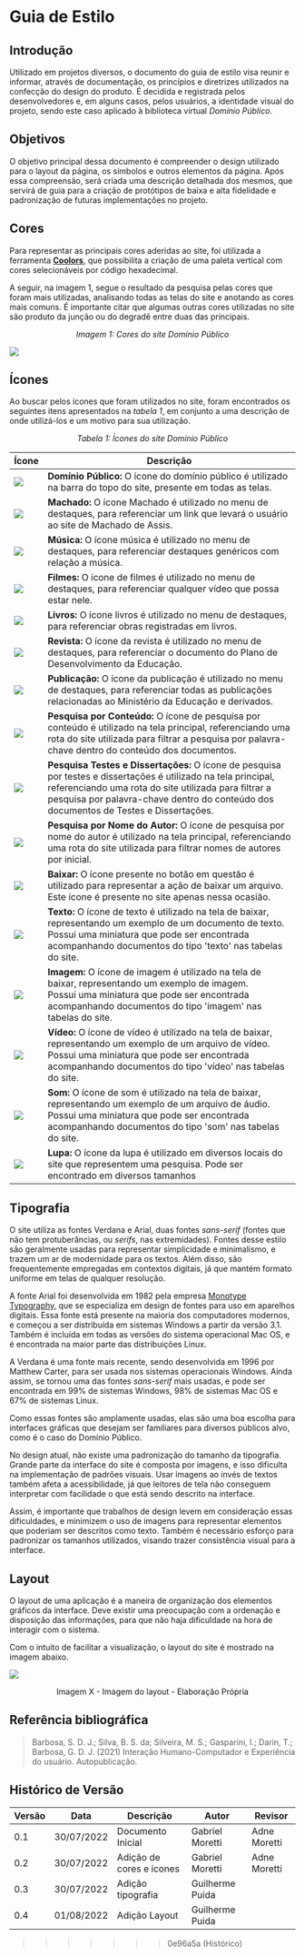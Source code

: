 # Guia de Estilo

## Introdução

Utilizado em projetos diversos, o documento do guia de estilo visa reunir e informar, através de documentação, os princípios e diretrizes utilizados na confecção do design do produto. É decidida e registrada pelos desenvolvedores e, em alguns casos, pelos usuários, a identidade visual do projeto, sendo este caso aplicado à biblioteca virtual _Domínio Público_.

## Objetivos

O objetivo principal dessa documento é compreender o design utilizado para o layout da página, os símbolos e outros elementos da página. Após essa compreensão, será criada uma descrição detalhada dos mesmos, que servirá de guia para a criação de protótipos de baixa e alta fidelidade e padronização de futuras implementações no projeto.

## Cores

Para representar as principais cores aderidas ao site, foi utilizada a ferramenta [**Coolors**](https://coolors.co/), que possibilita a criação de uma paleta vertical com cores selecionáveis por código hexadecimal.

A seguir, na imagem 1, segue o resultado da pesquisa pelas cores que foram mais utilizadas, analisando todas as telas do site e anotando as cores mais comuns. É importante citar que algumas outras cores utilizadas no site são produto da junção ou do degradê entre duas das principais.

<figcaption><center><i>Imagem 1: Cores do site Domínio Público</i></figcaption>

![](../assets/imagens/guiaEstilo/Cores-DominioPublico.png)

## Ícones

Ao buscar pelos ícones que foram utilizados no site, foram encontrados os seguintes itens apresentados na _tabela 1_, em conjunto a uma descrição de onde utilizá-los e um motivo para sua utilização.

<figcaption><center><i>Tabela 1: Ícones do site Domínio Público</i></figcaption>

| Ícone | Descrição |
|----------------------|--------------------------|
| ![](../assets/imagens/guiaEstilo/top1.gif)| **Domínio Público:** O ícone do domínio público é utilizado na barra do topo do site, presente em todas as telas. |
| ![](../assets/imagens/guiaEstilo/machado.jpg)| **Machado:** O ícone Machado é utilizado no menu de destaques, para referenciar um link que levará o usuário ao site de Machado de Assis. |
|![](../assets/imagens/guiaEstilo/erudita.gif)| **Música:** O ícone música é utilizado no menu de destaques, para referenciar destaques genéricos com relação a música. |
| ![](../assets/imagens/guiaEstilo/filme.gif)| **Filmes:** O ícone de filmes é utilizado no menu de destaques, para referenciar qualquer vídeo que possa estar nele. |
| ![](../assets/imagens/guiaEstilo/livros.gif)| **Livros:** O ícone livros é utilizado no menu de destaques, para referenciar obras registradas em livros. |
| ![](../assets/imagens/guiaEstilo/revista.gif) | **Revista:** O ícone da revista é utilizado no menu de destaques, para referenciar o documento do Plano de Desenvolvimento da Educação. |
| ![](../assets/imagens/guiaEstilo/publicacoes.gif) | **Publicação:** O ícone da publicação é utilizado no menu de destaques, para referenciar todas as publicações relacionadas ao Ministério da Educação e derivados. |
| ![](../assets/imagens/guiaEstilo/pesq_conteudo.gif)| **Pesquisa por Conteúdo:** O ícone de pesquisa por conteúdo é utilizado na tela principal, referenciando uma rota do site utilizada para filtrar a pesquisa por palavra-chave dentro do conteúdo dos documentos. |
|![](../assets/imagens/guiaEstilo/pesq_periodico.gif)| **Pesquisa Testes e Dissertações:** O ícone de pesquisa por testes e dissertações é utilizado na tela principal, referenciando uma rota do site utilizada para filtrar a pesquisa por palavra-chave dentro do conteúdo dos documentos de Testes e Dissertações. |
| ![](../assets/imagens/guiaEstilo/pesq_nome_autor.gif) | **Pesquisa por Nome do Autor:** O ícone de pesquisa por nome do autor é utilizado na tela principal, referenciando uma rota do site utilizada para filtrar nomes de autores por inicial. |
| ![](../assets/imagens/guiaEstilo/baixar.gif) | **Baixar:** O ícone presente no botão em questão é utilizado para representar a ação de baixar um arquivo. Este ícone é presente no site apenas nessa ocasião. |
|![](../assets/imagens/guiaEstilo/TextoG.gif) | **Texto:** O ícone de texto é utilizado na tela de baixar, representando um exemplo de um documento de texto.<br>Possui uma miniatura que pode ser encontrada acompanhando documentos do tipo 'texto' nas tabelas do site. |
| ![](../assets/imagens/guiaEstilo/ImagemG.gif)| **Imagem:** O ícone de imagem é utilizado na tela de baixar, representando um exemplo de imagem.<br>Possui uma miniatura que pode ser encontrada acompanhando documentos do tipo 'imagem' nas tabelas do site. |
| ![](../assets/imagens/guiaEstilo/VideoG.gif) | **Vídeo:** O ícone de vídeo é utilizado na tela de baixar, representando um exemplo de um arquivo de vídeo.<br>Possui uma miniatura que pode ser encontrada acompanhando documentos do tipo 'vídeo' nas tabelas do site. |
| ![](../assets/imagens/guiaEstilo/SomG.gif) | **Som:** O ícone de som é utilizado na tela de baixar, representando um exemplo de um arquivo de áudio.<br>Possui uma miniatura que pode ser encontrada acompanhando documentos do tipo 'som' nas tabelas do site. |
| ![](../assets/imagens/guiaEstilo/lupa1.gif) | **Lupa:** O ícone da lupa é utilizado em diversos locais do site que representem uma pesquisa. Pode ser encontrado em diversos tamanhos |

## Tipografia

O site utiliza as fontes Verdana e Arial, duas fontes _sans-serif_ (fontes que não tem protuberâncias, ou _serifs_, nas extremidades).
Fontes desse estilo são geralmente usadas para representar simplicidade e minimalismo, e trazem um ar de modernidade para os textos.
Além disso, são frequentemente empregadas em contextos digitais, já que mantém formato uniforme em telas de qualquer resolução.

A fonte Arial foi desenvolvida em 1982 pela empresa [Monotype Typography](https://www.monotype.com/), que se especializa em design de fontes para uso em aparelhos digitais.
Essa fonte está presente na maioria dos computadores modernos, e começou a ser distribuída em sistemas Windows a partir da versão 3.1.
Também é incluída em todas as versões do sistema operacional Mac OS, e é encontrada na maior parte das distribuições Linux.

A Verdana é uma fonte mais recente, sendo desenvolvida em 1996 por Matthew Carter, para ser usada nos sistemas operacionais Windows.
Ainda assim, se tornou uma das fontes _sans-serif_ mais usadas, e pode ser encontrada em 99% de sistemas Windows, 98% de sistemas Mac OS e 67% de sistemas Linux.

Como essas fontes são amplamente usadas, elas são uma boa escolha para interfaces gráficas que desejam ser familiares para diversos públicos alvo, como é o caso do Domínio Público.

No design atual, não existe uma padronização do tamanho da tipografia.
Grande parte da interface do site é composta por imagens, e isso dificulta na implementação de padrões visuais.
Usar imagens ao invés de textos também afeta a acessibilidade, já que leitores de tela não conseguem interpretar com facilidade o que está sendo descrito na interface.

Assim, é importante que trabalhos de design levem em consideração essas dificuldades, e minimizem o uso de imagens para representar elementos que poderiam ser descritos como texto.
Também é necessário esforço para padronizar os tamanhos utilizados, visando trazer consistência visual para a interface.

## Layout

O layout de uma aplicação é a maneira de organização dos elementos gráficos da interface.
Deve existir uma preocupação com a ordenação e disposição das informações, para que não haja dificuldade na hora de interagir com o sistema.

Com o intuito de facilitar a visualização, o layout do site é mostrado na imagem abaixo.

![](../assets/imagens/layout.png)
<figcaption><center>Imagem X - Imagem do layout - Elaboração Própria</center></figcaption>


 
## Referência bibliográfica

> Barbosa, S. D. J.; Silva, B. S. da; Silveira, M. S.; Gasparini, I.; Darin, T.; Barbosa, G. D. J. (2021) Interação Humano-Computador e Experiência do usuário. Autopublicação.

## Histórico de Versão

| Versão | Data | Descrição | Autor | Revisor |
|--------|------|-----------|-------|---------| 
| 0.1 | 30/07/2022 | Documento Inicial | Gabriel Moretti | Adne Moretti
| 0.2 | 30/07/2022 | Adição de cores e ícones | Gabriel Moretti | Adne Moretti
| 0.3 | 30/07/2022 | Adição tipografia | Guilherme Puida |
| 0.4 | 01/08/2022 | Adição Layout | Guilherme Puida |

>>>>>>> 0e96a5a (Histórico)

